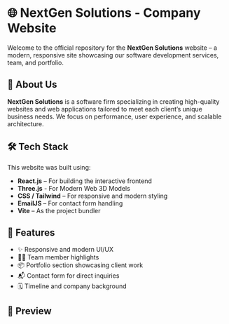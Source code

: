 # 🌐 NextGen Solutions - Company Website

Welcome to the official repository for the **NextGen Solutions** website – a modern, responsive site showcasing our software development services, team, and portfolio.

## 🚀 About Us

**NextGen Solutions** is a software firm specializing in creating high-quality websites and web applications tailored to meet each client’s unique business needs. We focus on performance, user experience, and scalable architecture.

## 🛠️ Tech Stack

This website was built using:

- **React.js** – For building the interactive frontend
- **Three.js** - For Modern Web 3D Models
- **CSS / Tailwind** – For responsive and modern styling
- **EmailJS** – For contact form handling
- **Vite** – As the project bundler

## 📂 Features

- ✨ Responsive and modern UI/UX
- 🧑‍💼 Team member highlights
- 📦 Portfolio section showcasing client work
- 📬 Contact form for direct inquiries
- 🗓️ Timeline and company background

## 📸 Preview
